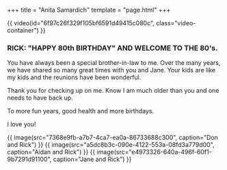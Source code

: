 +++
title = "Anita Samardich"
template = "page.html"
+++

{{ video(id="6f97c26f329f105bf6591d49415c080c", class="video-container") }}

### RICK: "HAPPY 80th BIRTHDAY" AND WELCOME TO THE 80's.

You have always been a special brother-in-law to me. Over the many years, we have shared so many great times with you and Jane. Your kids are like my kids and the reunions have been wonderful.

Thank you for checking up on me. Know I am much older than you and one needs to have back up.

To more fun years, good health and more birthdays.

I love you!

<div class="image-grid">
    {{ image(src="7368e9fb-a7b7-4ca7-ea0a-86733688c300", caption="Don and Rick") }}
    {{ image(src="a5dc8b3c-090e-4122-553a-08fd3a779d00", caption="Aidan and Rick") }}
    {{ image(src="e4973326-640a-496f-60f1-9b7291d91100", caption="Jane and Rick") }}
</div>
